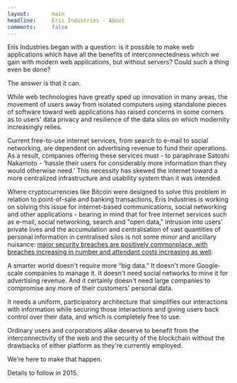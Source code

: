 ```yaml
---
layout:       main
headline:     Eris Industries - About
comments:     false
---
```


Eris Industries began with a question: is it possible to make web applications which have all the benefits of interconnectedness which we gain with modern web applications, but without servers? Could such a thing even be done? 

The answer is that it can. 

While web technologies have greatly sped up innovation in many areas, the movement of users away from isolated computers using standalone pieces of software toward web applications has raised concerns in some corners as to users' data privacy and resilience of the data silos on which modernity increasingly relies. 

Current free-to-use internet services, from search to e-mail to social networking, are dependent on advertising revenue to fund their operations. As a result, companies offering these services must - to paraphrase Satoshi Nakamoto - ‘hassle their users for considerably more information than they would otherwise need.’ This necessity has skewed the internet toward a more centralized infrastructure and usability system than it was intended.

Where cryptocurrencies like Bitcoin were designed to solve this problem in relation to point-of-sale and banking transactions, Eris Industries is working on solving this issue for internet-based communications, social networking and other applications - bearing in mind that for free internet services such as e-mail, social networking, search and "open data," intrusion into users' private lives and the accumulation and centralisation of vast quantities of personal information in centralised silos is not some minor and ancillary nuisance: [major security breaches are positively commonplace, with breaches increasing in number and attendant costs increasing as well](http://www.csoonline.com/article/2130877/data-protection/the-15-worst-data-security-breaches-of-the-21st-century.html).

A smarter world doesn't require more “big data.” It doesn't more Google-scale companies to manage it. It doesn't need social networks to mine it for advertising revenue. And it certainly doesn't need large companies to compromise any more of their customers' personal data. 

It needs a uniform, participatory architecture that simplifies our interactions with information while securing those interactions and giving users back control over their data, and which is completely free to use. 

Ordinary users and corporations alike deserve to benefit from the interconnectivity of the web and the security of the blockchain without the drawbacks of either platform as they're currently employed.  

We’re here to make that happen. 

Details to follow in 2015.
